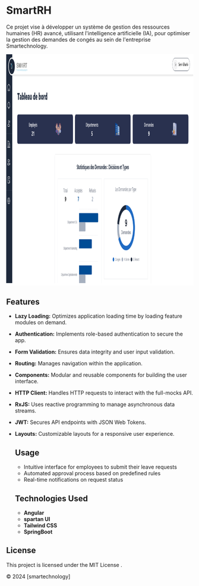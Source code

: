 # SmartRH

Ce projet vise à développer un système de gestion des ressources humaines (HR) avancé, utilisant l'intelligence artificielle (IA), pour optimiser la gestion des demandes de congés au sein de l'entreprise Smartechnology.

![website](https://github.com/Yhaziz/Human-resource-management-system-based-on-artificial-intelligence/blob/929908bd93b945d6b5477b880273f1d4151de48b/smartrh.png)

## Features

- **Lazy Loading:** Optimizes application loading time by loading feature modules on demand.
- **Authentication:** Implements role-based authentication to secure the app.
- **Form Validation:** Ensures data integrity and user input validation.
- **Routing:** Manages navigation within the application.
- **Components:** Modular and reusable components for building the user interface.
- **HTTP Client:** Handles HTTP requests to interact with the full-mocks API.
- **RxJS:** Uses reactive programming to manage asynchronous data streams.
- **JWT:** Secures API endpoints with JSON Web Tokens.
- **Layouts:** Customizable layouts for a responsive user experience.

  ## Usage

  - Intuitive interface for employees to submit their leave requests
  - Automated approval process based on predefined rules
  - Real-time notifications on request status
 
  ## Technologies Used
  - **Angular**
  - **spartan UI**
  - **Tailwind CSS**
  - **SpringBoot**

## License

This project is licensed under the MIT License .

© 2024 [smartechnology]
